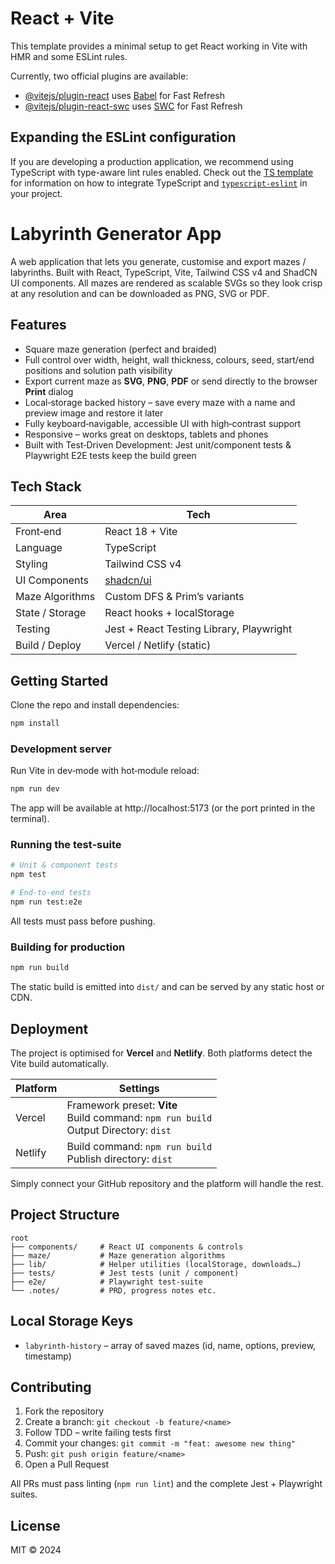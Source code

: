 # React + Vite

This template provides a minimal setup to get React working in Vite with HMR and some ESLint rules.

Currently, two official plugins are available:

- [@vitejs/plugin-react](https://github.com/vitejs/vite-plugin-react/blob/main/packages/plugin-react) uses [Babel](https://babeljs.io/) for Fast Refresh
- [@vitejs/plugin-react-swc](https://github.com/vitejs/vite-plugin-react/blob/main/packages/plugin-react-swc) uses [SWC](https://swc.rs/) for Fast Refresh

## Expanding the ESLint configuration

If you are developing a production application, we recommend using TypeScript with type-aware lint rules enabled. Check out the [TS template](https://github.com/vitejs/vite/tree/main/packages/create-vite/template-react-ts) for information on how to integrate TypeScript and [`typescript-eslint`](https://typescript-eslint.io) in your project.

# Labyrinth Generator App

A web application that lets you generate, customise and export mazes / labyrinths. Built with React, TypeScript, Vite, Tailwind CSS v4 and ShadCN UI components. All mazes are rendered as scalable SVGs so they look crisp at any resolution and can be downloaded as PNG, SVG or PDF.

## Features

- Square maze generation (perfect and braided)
- Full control over width, height, wall thickness, colours, seed, start/end positions and solution path visibility
- Export current maze as **SVG**, **PNG**, **PDF** or send directly to the browser **Print** dialog
- Local‑storage backed history – save every maze with a name and preview image and restore it later
- Fully keyboard‑navigable, accessible UI with high‑contrast support
- Responsive – works great on desktops, tablets and phones
- Built with Test‑Driven Development: Jest unit/component tests & Playwright E2E tests keep the build green

## Tech Stack

| Area            | Tech                          |
| --------------- | ----------------------------- |
| Front‑end       | React 18 + Vite               |
| Language        | TypeScript                    |
| Styling         | Tailwind CSS v4               |
| UI Components   | [shadcn/ui](https://ui.shadcn.com) |
| Maze Algorithms | Custom DFS & Primʼs variants  |
| State / Storage | React hooks + localStorage    |
| Testing         | Jest + React Testing Library, Playwright |
| Build / Deploy  | Vercel / Netlify (static)     |

## Getting Started

Clone the repo and install dependencies:

```bash
npm install
```

### Development server

Run Vite in dev‑mode with hot‑module reload:

```bash
npm run dev
```

The app will be available at http://localhost:5173 (or the port printed in the terminal).

### Running the test‑suite

```bash
# Unit & component tests
npm test

# End‑to‑end tests
npm run test:e2e
```

All tests must pass before pushing.

### Building for production

```bash
npm run build
```

The static build is emitted into `dist/` and can be served by any static host or CDN.

## Deployment

The project is optimised for **Vercel** and **Netlify**. Both platforms detect the Vite build automatically.

| Platform | Settings                                           |
| -------- | --------------------------------------------------- |
| Vercel   | Framework preset: **Vite**<br>Build command: `npm run build`<br>Output Directory: `dist` |
| Netlify  | Build command: `npm run build`<br>Publish directory: `dist` |

Simply connect your GitHub repository and the platform will handle the rest.

## Project Structure

```
root
├── components/     # React UI components & controls
├── maze/           # Maze generation algorithms
├── lib/            # Helper utilities (localStorage, downloads…)
├── tests/          # Jest tests (unit / component)
├── e2e/            # Playwright test‑suite
└── .notes/         # PRD, progress notes etc.
```

## Local Storage Keys

- `labyrinth-history` – array of saved mazes (id, name, options, preview, timestamp)

## Contributing

1. Fork the repository
2. Create a branch: `git checkout -b feature/<name>`
3. Follow TDD – write failing tests first
4. Commit your changes: `git commit -m "feat: awesome new thing"`
5. Push: `git push origin feature/<name>`
6. Open a Pull Request

All PRs must pass linting (`npm run lint`) and the complete Jest + Playwright suites.

## License

MIT © 2024
